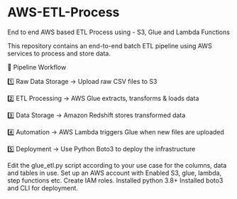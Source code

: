 # AWS-ETL-Process
End to end AWS based ETL Process using - S3, Glue and Lambda Functions


This repository contains an end-to-end batch ETL pipeline using AWS services to process and store data.

📌 Pipeline Workflow

1️⃣ Raw Data Storage → Upload raw CSV files to S3

2️⃣ ETL Processing → AWS Glue extracts, transforms & loads data

3️⃣ Data Storage → Amazon Redshift stores transformed data

4️⃣ Automation → AWS Lambda triggers Glue when new files are uploaded

5️⃣ Deployment → Use Python Boto3 to deploy the infrastructure


Edit the glue_etl.py script according to your use case for the columns, data and tables in use.
Set up an AWS account with
Enabled S3, glue, lambda, step functions etc.
Create IAM roles.
Installed python 3.8+
Installed boto3 and CLI for deployment.
